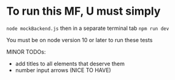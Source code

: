 # To run this MF, U must simply

`node mockBackend.js`
then in a separate terminal tab `npm run dev`

You must be on node version 10 or later to run these tests

MINOR TODOs:

- add titles to all elements that deserve them
- number input arrows (NICE TO HAVE)
